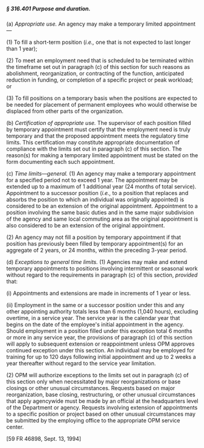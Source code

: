 ##### § 316.401 Purpose and duration. #####

(a) *Appropriate use.* An agency may make a temporary limited appointment—

(1) To fill a short-term position (*i.e.,* one that is not expected to last longer than 1 year);

(2) To meet an employment need that is scheduled to be terminated within the timeframe set out in paragraph (c) of this section for such reasons as abolishment, reorganization, or contracting of the function, anticipated reduction in funding, or completion of a specific project or peak workload; or

(3) To fill positions on a temporary basis when the positions are expected to be needed for placement of permanent employees who would otherwise be displaced from other parts of the organization.

(b) *Certification of appropriate use.* The supervisor of each position filled by temporary appointment must certify that the employment need is truly temporary and that the proposed appointment meets the regulatory time limits. This certification may constitute appropriate documentation of compliance with the limits set out in paragraph (c) of this section. The reason(s) for making a temporary limited appointment must be stated on the form documenting each such appointment.

(c) *Time limits—general.* (1) An agency may make a temporary appointment for a specified period not to exceed 1 year. The appointment may be extended up to a maximum of 1 additional year (24 months of total service). Appointment to a successor position (*i.e.,* to a position that replaces and absorbs the position to which an individual was originally appointed) is considered to be an extension of the original appointment. Appointment to a position involving the same basic duties and in the same major subdivision of the agency and same local commuting area as the original appointment is also considered to be an extension of the original appointment.

(2) An agency may not fill a position by temporary appointment if that position has previously been filled by temporary appointment(s) for an aggregate of 2 years, or 24 months, within the preceding 3-year period.

(d) *Exceptions to general time limits.* (1) Agencies may make and extend temporary appointments to positions involving intermittent or seasonal work without regard to the requirements in paragraph (c) of this section, *provided* that:

(i) Appointments and extensions are made in increments of 1 year or less.

(ii) Employment in the same or a successor position under this and any other appointing authority totals less than 6 months (1,040 hours), excluding overtime, in a service year. The service year is the calendar year that begins on the date of the employee's initial appointment in the agency. Should employment in a position filled under this exception total 6 months or more in any service year, the provisions of paragraph (c) of this section will apply to subsequent extension or reappointment unless OPM approves continued exception under this section. An individual may be employed for training for up to 120 days following initial appointment and up to 2 weeks a year thereafter without regard to the service year limitation.

(2) OPM will authorize exceptions to the limits set out in paragraph (c) of this section only when necessitated by major reorganizations or base closings or other unusual circumstances. Requests based on major reorganization, base closing, restructuring, or other unusual circumstances that apply agencywide must be made by an official at the headquarters level of the Department or agency. Requests involving extension of appointments to a specific position or project based on other unusual circumstances may be submitted by the employing office to the appropriate OPM service center.

[59 FR 46898, Sept. 13, 1994]